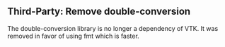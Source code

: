 ## Third-Party: Remove double-conversion

The double-conversion library is no longer a dependency of VTK. It was removed in favor
of using fmt which is faster.
